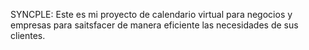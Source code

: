 SYNCPLE: Este es mi proyecto de calendario virtual para negocios y empresas para saitsfacer de manera eficiente las necesidades de sus clientes.